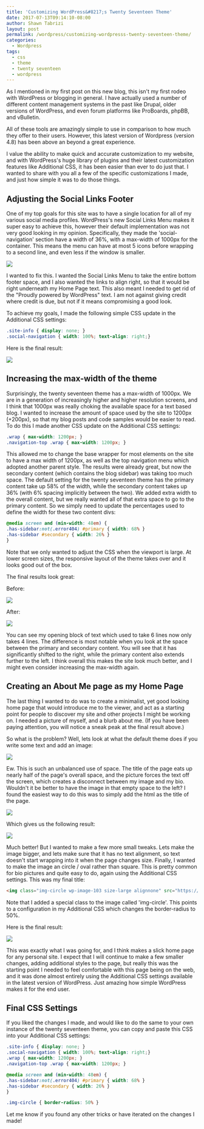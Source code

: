 ```yaml
---
title: 'Customizing WordPress&#8217;s Twenty Seventeen Theme'
date: 2017-07-13T09:14:10-08:00
author: Shawn Tabrizi
layout: post
permalink: /wordpress/customizing-wordpresss-twenty-seventeen-theme/
categories:
  - Wordpress
tags:
  - css
  - theme
  - twenty seventeen
  - wordpress
---
```


As I mentioned in my first post on this new blog, this isn't my first rodeo with WordPress or blogging in general. I have actually used a number of different content management systems in the past like Drupal, older versions of WordPress, and even forum platforms like ProBoards, phpBB, and vBulletin.

All of these tools are amazingly simple to use in comparison to how much they offer to their users. However, this latest version of Wordpress (version 4.8) has been above an beyond a great experience.

I value the ability to make quick and accurate customization to my website, and with WordPress's huge library of plugins and their latest customization features like Additional CSS, it has been easier than ever to do just that. I wanted to share with you all a few of the specific customizations I made, and just how simple it was to do those things.

## Adjusting the Social Links Footer

One of my top goals for this site was to have a single location for all of my various social media profiles. WordPress's new Social Links Menu makes it super easy to achieve this, however their default implementation was not very good looking in my opinion. Specifically, they made the 'social-navigation' section have a width of 36%, with a max-width of 1000px for the container. This means the menu can have at most 5 icons before wrapping to a second line, and even less if the window is smaller.

![](/assets/images/img_59672cc771bb5.png)

I wanted to fix this. I wanted the Social Links Menu to take the entire bottom footer space, and I also wanted the links to align right, so that it would be right underneath my Home Page text. This also meant I needed to get rid of the "Proudly powered by WordPress" text. I am not against giving credit where credit is due, but not if it means compromising a good look.

To achieve my goals, I made the following simple CSS update in the Additional CSS settings:

```css
.site-info { display: none; }
.social-navigation { width: 100%; text-align: right;}
```

Here is the final result:

![](/assets/images/img_59672e036f9d9.png)

## Increasing the max-width of the theme

Surprisingly, the twenty seventeen theme has a max-width of 1000px. We are in a generation of increasingly higher and higher resolution screens, and I think that 1000px was really choking the available space for a text based blog. I wanted to increase the amount of space used by the site to 1200px (+200px), so that my blog posts and code samples would be easier to read. To do this I made another CSS update on the Additional CSS settings:

```css
.wrap { max-width: 1200px; }
.navigation-top .wrap { max-width: 1200px; }
```

This allowed me to change the base wrapper for most elements on the site to have a max width of 1200px, as well as the top navigation menu which adopted another parent style. The results were already great, but now the secondary content (which contains the blog sidebar) was taking too much space. The default setting for the twenty seventeen theme has the primary content take up 58% of the width, while the secondary content takes up 36% (with 6% spacing implicitly between the two). We added extra width to the overall content, but we really wanted all of that extra space to go to the primary content. So we simply need to update the percentages used to define the width for these two content divs:

```css
@media screen and (min-width: 48em) {
.has-sidebar:not(.error404) #primary { width: 68% }
.has-sidebar #secondary { width: 26% }
}
```

Note that we only wanted to adjust the CSS when the viewport is large. At lower screen sizes, the responsive layout of the theme takes over and it looks good out of the box.

The final results look great:

Before:

![](/assets/images/img_5967329b806b6.png)

After:

![](/assets/images/img_596731d138858.png)

You can see my opening block of text which used to take 6 lines now only takes 4 lines. The difference is most notable when you look at the space between the primary and secondary content. You will see that it has significantly shifted to the right, while the primary content also extends further to the left. I think overall this makes the site look much better, and I might even consider increasing the max-width again.

## Creating an About Me page as my Home Page

The last thing I wanted to do was to create a minimalist, yet good looking home page that would introduce me to the viewer, and act as a starting point for people to discover my site and other projects I might be working on. I needed a picture of myself, and a blurb about me. (If you have been paying attention, you will notice a sneak peak at the final result above.)

So what is the problem? Well, lets look at what the default theme does if you write some text and add an image:

![](/assets/images/img_596735c8542b0.png)

Ew. This is such an unbalanced use of space. The title of the page eats up nearly half of the page's overall space, and the picture forces the text off the screen, which creates a disconnect between my image and my bio. Wouldn't it be better to have the image in that empty space to the left? I found the easiest way to do this was to simply add the  html as the title of the page.

![](/assets/images/img_596736809faf0.png)

Which gives us the following result:

![](/assets/images/img_596736a48bb9f.png)

Much better! But I wanted to make a few more small tweaks. Lets make the image bigger, and lets make sure that it has no text alignment, so text doesn't start wrapping into it when the page changes size. Finally, I wanted to make the image an circle / oval rather than square. This is pretty common for bio pictures and quite easy to do, again using the Additional CSS settings. This was my final title:

```html
<img class="img-circle wp-image-103 size-large alignnone" src="https://shawntabrizi.com/wordpress/wp-content/uploads/2017/07/19453121_1568143886560829_337872348308545095_o-927x1024.jpg" alt="" width="525" height="580" />
```

Note that I added a special class to the image called 'img-circle'. This points to a configuration in my Additional CSS which changes the border-radius to 50%.

Here is the final result:

![](/assets/images/img_5967381f5095a.png)

This was exactly what I was going for, and I think makes a slick home page for any personal site. I expect that I will continue to make a few smaller changes, adding additional styles to the page, but really this was the starting point I needed to feel comfortable with this page being on the web, and it was done almost entirely using the Additional CSS settings available in the latest version of WordPress. Just amazing how simple WordPress makes it for the end user.

## Final CSS Settings

If you liked the changes I made, and would like to do the same to your own instance of the twenty seventeen theme, you can copy and paste this CSS into your Additional CSS settings:

```css
.site-info { display: none; }
.social-navigation { width: 100%; text-align: right;}
.wrap { max-width: 1200px; }
.navigation-top .wrap { max-width: 1200px; }

@media screen and (min-width: 48em) {
.has-sidebar:not(.error404) #primary { width: 68% }
.has-sidebar #secondary { width: 26% }
}

.img-circle { border-radius: 50% }
```

Let me know if you found any other tricks or have iterated on the changes I made!
